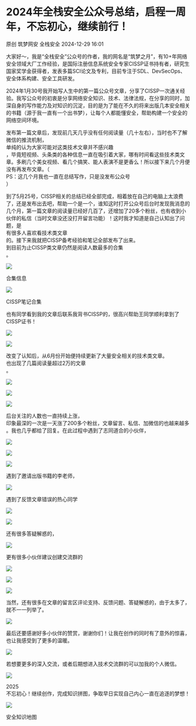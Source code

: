 #  2024年全栈安全公众号总结，启程一周年，不忘初心，继续前行！   
原创 筑梦网安  全栈安全   2024-12-29 16:01  
  
大家好～，我是“全栈安全”公众号的作者，我的网名是“筑梦之月”，有10+年网络安全领域大厂工作经验，是国际注册信息系统安全专家CISSP证书持有者，研究生国家奖学金获得者，发表多篇SCI论文及专利，目前专注于SDL、DevSecOps、安全体系构建、安全工具研发。  
  
  
  
  
2024年1月30号我开始写人生中的第一篇公众号文章，分享了CISSP一次通关经验。我写公众号的初衷是分享网络安全知识、技术、法律法规，在分享的同时，加深自身的写作能力及对知识的沉淀，目的是为了能在不久的将来出版几本安全相关的书籍（源于我一直有一个出书梦），让每个人都能懂安全，帮助构建一个安全的网络空间环境。  
  
发布第一篇文章后，发现前几天几乎没有任何阅读量（几十左右），当时也不了解微信的推流机制，  
单纯的认为大家可能对这类技术文章并不感兴趣  
，毕竟短视频、头条类的各种信息一直在吸引着大家，哪有时间看这些技术类文章。多刷几个美女视频、看几个搞笑、能人表演不是更香么！所以接下来几个月便没有再发布文章。（  
PS：这几个月我也一直在总结写作，只是没发布公众号  
）  
  
到了5月25号，CISSP相关的总结已经全部完成，相着放在自己的电脑上太浪费了，还是发布出去吧，帮助一个是一个，谁知这时打开公众号后台时发现我消息的几个月，第一篇文章的阅读量已经好几百了，还增加了20多个粉丝，也有收到小伙伴的私信（当时文章没还没打开留言功能）！这时我才知道是自己认知出了问题，是  
有很多人喜欢看技术类文章  
的。接下来我就把CISSP备考经验和笔记全部发布了出来。  
到目前为止CISSP类文章仍然是阅读人数最多的合集  
。  
  
![](https://mmbiz.qpic.cn/mmbiz_png/EWVicRs8Iibp8eWuPicGkiaBhtgPibfTCDbrFlcwnrCBykic6yD3tblVQRPPEjDJQK3DYrOHseN3ibqKOCLseXlSBKrjw/640?wx_fmt=png&from=appmsg "")  
  
合集信息  
  
![](https://mmbiz.qpic.cn/mmbiz_png/EWVicRs8Iibp8eWuPicGkiaBhtgPibfTCDbrFHiaOLZq5c3Y5hPHsphaW6qicBAh2P7micRzbMEiaqicI3ek0zZPfq9rPvEg/640?wx_fmt=png&from=appmsg "")  
  
CISSP笔记合集  
  
也有同学看到我的文章后联系我背书CISSP的，很高兴帮助王同学顺利拿到了CISSP证书！  
  
![](https://mmbiz.qpic.cn/mmbiz_png/EWVicRs8Iibp8eWuPicGkiaBhtgPibfTCDbrFrZ0FFzDyZJhicRBEL2wN7TKWgUr4yseT3bAibZTkAAia6SzaVyjhe6mBA/640?wx_fmt=png&from=appmsg "")  
  
![](https://mmbiz.qpic.cn/mmbiz_png/EWVicRs8Iibp8eWuPicGkiaBhtgPibfTCDbrFzic10kShtplMbWL3xpEpc9Znd4NW4Ks6CwV1rkywKU91Acnz8lgZ9EA/640?wx_fmt=png&from=appmsg "")  
  
改变了认知后，从6月份开始便持续更新了大量安全相关的技术类文章。  
也出现了几篇阅读量超过2万的文章  
。  
  
![](https://mmbiz.qpic.cn/mmbiz_png/EWVicRs8Iibp8eWuPicGkiaBhtgPibfTCDbrF4rSK7GORMnk9HmFuzc4TGzGW2icSI9ux4v2rlibTXs68UHtfaOx4HYcw/640?wx_fmt=png&from=appmsg "")  
  
![](https://mmbiz.qpic.cn/mmbiz_png/EWVicRs8Iibp8eWuPicGkiaBhtgPibfTCDbrFgFzX1uSLztoRogpTWGlRUtBrFHkKQbb9zbwcK6OibyJWRXqeQnmmjcQ/640?wx_fmt=png&from=appmsg "")  
  
![](https://mmbiz.qpic.cn/mmbiz_png/EWVicRs8Iibp8eWuPicGkiaBhtgPibfTCDbrFljuOVUeJRgaliaCd5iaWTIEQKOiaIPVHTugT4JNgIV9oU83c3WTVfsvxA/640?wx_fmt=png&from=appmsg "")  
  
后台关注的人数也一直持续上涨，  
印象最深的一次是一天涨了200多个粉丝，文章留言、私信、加微信的也越来越多  
。我也几乎都给了回复。在此过程中遇到了志同道合的小伙伴，  
  
![](https://mmbiz.qpic.cn/mmbiz_png/EWVicRs8Iibp8eWuPicGkiaBhtgPibfTCDbrFmBdicy2jjY4jNojXoUEgn3VtHXDLmNCIpiaWwUz2HRA7yfEaGInjp2ng/640?wx_fmt=png&from=appmsg "")  
  
![](https://mmbiz.qpic.cn/mmbiz_png/EWVicRs8Iibp8eWuPicGkiaBhtgPibfTCDbrFpiaSohc3bo1hoOR0TdAM2AcQ4dkEeicCIS7zOcwmXPVBxGxNZ4Tsdoibg/640?wx_fmt=png&from=appmsg "")  
  
![](https://mmbiz.qpic.cn/mmbiz_png/EWVicRs8Iibp8eWuPicGkiaBhtgPibfTCDbrFeRWMdTHMOAM34sic7ZDjjLdaqAZpQN8qgFCy0oF9NCoGSPS16DnK2WQ/640?wx_fmt=png&from=appmsg "")  
  
遇到了邀请出版书籍的李老师，  
  
![](https://mmbiz.qpic.cn/mmbiz_png/EWVicRs8Iibp8eWuPicGkiaBhtgPibfTCDbrFptVrGeMDA53cicOx7A2fJIkNOXPe8OWuFwfIXUTrZyZ4Xpgu4RclqLQ/640?wx_fmt=png&from=appmsg "")  
  
遇到了反馈文章错误的热心同学  
  
![](https://mmbiz.qpic.cn/mmbiz_png/EWVicRs8Iibp8eWuPicGkiaBhtgPibfTCDbrFSTyKzGJKpQp1zeO02IM3m7rLmeia1FbtjFc1TZR6Cz9iaDVzAia0n0lmg/640?wx_fmt=png&from=appmsg "")  
  
![](https://mmbiz.qpic.cn/mmbiz_png/EWVicRs8Iibp8eWuPicGkiaBhtgPibfTCDbrFnpmCsYlozW0tn7iaP12RYvkuVl9EkoAQ5GoDQ1DJGicrz3qSxXe9vKDw/640?wx_fmt=png&from=appmsg "")  
  
还有很多答疑解惑的，  
  
![](https://mmbiz.qpic.cn/mmbiz_png/EWVicRs8Iibp8eWuPicGkiaBhtgPibfTCDbrF9g28BqH8wzoGhNCLxEfIaIF5QAlcDLMAIdGrib8QkGO7Ru1H3mbPnLA/640?wx_fmt=png&from=appmsg "")  
  
更有很多小伙伴建议创建交流群的  
  
![](https://mmbiz.qpic.cn/mmbiz_png/EWVicRs8Iibp8eWuPicGkiaBhtgPibfTCDbrFUVQJUHhVcrxslfwian4u843m2EGCufbTiaqgLvSagOKnJkUnqibibicCYcw/640?wx_fmt=png&from=appmsg "")  
  
![](https://mmbiz.qpic.cn/mmbiz_png/EWVicRs8Iibp8eWuPicGkiaBhtgPibfTCDbrFR0CbblAOibwHUsRcqlTqMxTqPo0lHJK86TtibLwuIkG7nC3OC7fuS2OA/640?wx_fmt=png&from=appmsg "")  
  
![](https://mmbiz.qpic.cn/mmbiz_png/EWVicRs8Iibp8eWuPicGkiaBhtgPibfTCDbrFeQGbJcTgmE26DtOmM0TE4Jh8JamJg7RvMgOCScfLHhFiaeNQkA1j4bA/640?wx_fmt=png&from=appmsg "")  
  
当然，还有很多在文章的留言区评论支持、反馈问题、答疑解惑的，由于太多了，就不一一列举了。  
  
![](https://mmbiz.qpic.cn/mmbiz_png/EWVicRs8Iibp8eWuPicGkiaBhtgPibfTCDbrFDOKMwvw4T3Sbm4WdVIFfRS0ibRAuJD0o9Kw2q0EPrABZQX9ILicKHVsg/640?wx_fmt=png&from=appmsg "")  
  
最后还要感谢好多小伙伴的赞赏，谢谢你们！让我在创作的同时有了意外的惊喜，也让我感受到了更多的温暖。  
  
![](https://mmbiz.qpic.cn/mmbiz_png/EWVicRs8Iibp8eWuPicGkiaBhtgPibfTCDbrFLKETFVrJlTHTBSjZgBlfgyktDmCoCmUZGpfZ8nrevzjKVu1RBpLtKA/640?wx_fmt=png&from=appmsg "")  
  
若想要更多的深入交流，或者后期想进入技术交流群的可以加我的个人微信。  
  
![](https://mmbiz.qpic.cn/mmbiz_jpg/EWVicRs8Iibp8eWuPicGkiaBhtgPibfTCDbrFWeeaJTI2cfcaG3goslcv0LECxbAz7QgdxMlKohH8jnpNHRGZ2I4SFw/640?wx_fmt=jpeg "")  
  
  
2025  
不忘初心！继续创作，完成知识拼图，争取早日实现自己内心一直在追逐的梦想！  
  
![](https://mmbiz.qpic.cn/mmbiz_png/EWVicRs8Iibp8eWuPicGkiaBhtgPibfTCDbrFt9bVo4sqVGCk9zldticAmwq9Bs4SwuVjnexs8Sgy3YypnXDtN24j9tw/640?wx_fmt=png&from=appmsg "")  
  
安全知识地图  
  
  
  
